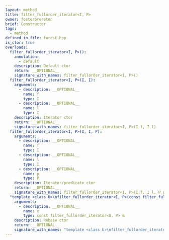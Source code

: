 ```yaml
---
layout: method
title: filter_fullorder_iterator<I, P>
owner: fosterbrereton
brief: Constructor
tags:
  - method
defined_in_file: forest.hpp
is_ctor: true
overloads:
  filter_fullorder_iterator<I, P>():
    annotation:
      - default
    description: Default ctor
    return: __OPTIONAL__
    signature_with_names: filter_fullorder_iterator<I, P>()
  filter_fullorder_iterator<I, P>(I, I):
    arguments:
      - description: __OPTIONAL__
        name: f
        type: I
      - description: __OPTIONAL__
        name: l
        type: I
    description: Iterator ctor
    return: __OPTIONAL__
    signature_with_names: filter_fullorder_iterator<I, P>(I f, I l)
  filter_fullorder_iterator<I, P>(I, I, P):
    arguments:
      - description: __OPTIONAL__
        name: f
        type: I
      - description: __OPTIONAL__
        name: l
        type: I
      - description: __OPTIONAL__
        name: p
        type: P
    description: Iterator/predicate ctor
    return: __OPTIONAL__
    signature_with_names: filter_fullorder_iterator<I, P>(I f, I l, P p)
  "template <class U>\nfilter_fullorder_iterator<I, P>(const filter_fullorder_iterator<U, P> &)":
    arguments:
      - description: __OPTIONAL__
        name: x
        type: const filter_fullorder_iterator<U, P> &
    description: Rebase ctor
    return: __OPTIONAL__
    signature_with_names: "template <class U>\nfilter_fullorder_iterator<I, P>(const filter_fullorder_iterator<U, P> & x)"
---
```

